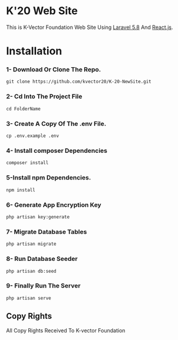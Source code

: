 # K'20 Web Site

This is K-Vector Foundation Web Site Using [Laravel 5.8](https://laravel.com/docs/5.8) And [React.js](https://reactjs.org/).

# Installation

### 1- Download Or Clone The Repo.
```bash.
git clone https://github.com/kvector20/K-20-NewSite.git
```
### 2- Cd Into The Project File
```bash.
cd FolderName
```
### 3- Create A Copy Of The .env File.

```bash.
cp .env.example .env
```
### 4- Install composer Dependencies
```bash.
composer install
```
### 5-Install npm Dependencies.
```bash.
npm install
```
### 6- Generate App Encryption Key
```bash.
php artisan key:generate
```

### 7- Migrate Database Tables
```bash.
php artisan migrate
```
### 8- Run Database Seeder
```bash.
php artisan db:seed
```
### 9- Finally Run The Server
```bash.
php artisan serve
```
## Copy Rights
All Copy Rights Received To K-vector Foundation
